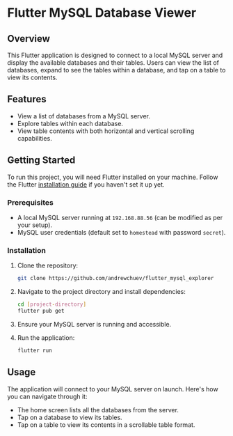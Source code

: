 # Flutter MySQL Database Viewer

## Overview
This Flutter application is designed to connect to a local MySQL server and display the available databases and their tables. Users can view the list of databases, expand to see the tables within a database, and tap on a table to view its contents.

## Features
- View a list of databases from a MySQL server.
- Explore tables within each database.
- View table contents with both horizontal and vertical scrolling capabilities.

## Getting Started
To run this project, you will need Flutter installed on your machine. Follow the Flutter [installation guide](https://flutter.dev/docs/get-started/install) if you haven't set it up yet.

### Prerequisites
- A local MySQL server running at `192.168.88.56` (can be modified as per your setup).
- MySQL user credentials (default set to `homestead` with password `secret`).

### Installation
1. Clone the repository:
   ```bash
   git clone https://github.com/andrewchuev/flutter_mysql_explorer
   ```
2. Navigate to the project directory and install dependencies:
   ```bash
   cd [project-directory]
   flutter pub get
   ```
3. Ensure your MySQL server is running and accessible.

4. Run the application:
   ```bash
   flutter run
   ```

## Usage
The application will connect to your MySQL server on launch. Here's how you can navigate through it:
- The home screen lists all the databases from the server.
- Tap on a database to view its tables.
- Tap on a table to view its contents in a scrollable table format.



